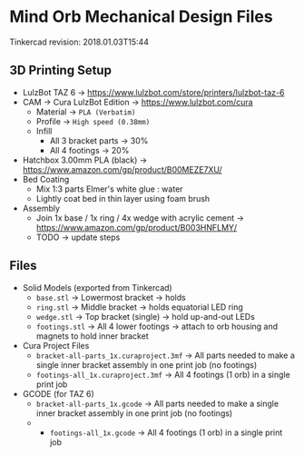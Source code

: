 # Mind Orb Mechanical Design Files
Tinkercad revision: 2018.01.03T15:44

## 3D Printing Setup
- LulzBot TAZ 6 -> https://www.lulzbot.com/store/printers/lulzbot-taz-6
- CAM -> Cura LulzBot Edition -> https://www.lulzbot.com/cura
    + Material -> `PLA (Verbatim)`
    + Profile -> `High speed (0.38mm)`
    + Infill
        * All 3 bracket parts -> 30%
        * All 4 footings -> 20%
- Hatchbox 3.00mm PLA (black) -> https://www.amazon.com/gp/product/B00MEZE7XU/
- Bed Coating
    + Mix 1:3 parts Elmer's white glue : water
    + Lightly coat bed in thin layer using foam brush
- Assembly
    + Join 1x base / 1x ring / 4x wedge with acrylic cement -> https://www.amazon.com/gp/product/B003HNFLMY/
    + TODO -> update steps

## Files
- Solid Models (exported from Tinkercad)
    + `base.stl` -> Lowermost bracket -> holds 
    + `ring.stl` -> Middle bracket -> holds equatorial LED ring
    + `wedge.stl` -> Top bracket (single) -> hold up-and-out LEDs
    + `footings.stl` -> All 4 lower footings -> attach to orb housing and magnets to hold inner bracket
- Cura Project Files
    + `bracket-all-parts_1x.curaproject.3mf` -> All parts needed to make a single inner bracket assembly in one print job (no footings)
    + `footings-all_1x.curaproject.3mf` -> All 4 footings (1 orb) in a single print job
- GCODE (for TAZ 6)
    + `bracket-all-parts_1x.gcode` -> All parts needed to make a single inner bracket assembly in one print job (no footings)
    + + `footings-all_1x.gcode` -> All 4 footings (1 orb) in a single print job
